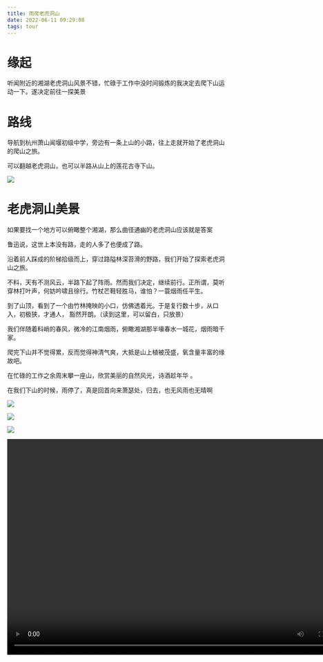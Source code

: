 ```yaml
---
title: 雨爬老虎洞山
date: 2022-06-11 09:29:08
tags: tour
---
```



# 缘起

听闻附近的湘湖老虎洞山风景不错，忙碌于工作中没时间锻炼的我决定去爬下山运动一下。遂决定前往一探美景

# 路线

导航到杭州萧山闻堰初级中学，旁边有一条上山的小路，往上走就开始了老虎洞山的爬山之旅。

可以翻越老虎洞山，也可以半路从山上的莲花古寺下山。

![](1.png) 



# 老虎洞山美景

如果要找一个地方可以俯瞰整个湘湖，那么曲径通幽的老虎洞山应该就是答案 

鲁迅说，这世上本没有路，走的人多了也便成了路。

沿着前人踩成的阶梯拾级而上，穿过路隘林深苔滑的野路，我们开始了探索老虎洞山之旅。 

不料，天有不测风云，半路下起了阵雨。然而我们决定，继续前行。正所谓，莫听穿林打叶声，何妨吟啸且徐行。竹杖芒鞋轻胜马，谁怕？一蓑烟雨任平生。

到了山顶，看到了一个由竹林掩映的小口，仿佛透着光。于是复行数十步，从口入，初极狭，才通人， 豁然开朗。（读到这里，可以留白，只放景）  

我们伴随着料峭的春风，微冷的江南烟雨，俯瞰湘湖那半壕春水一城花，烟雨暗千家。

爬完下山并不觉得累，反而觉得神清气爽，大抵是山上植被茂盛，氧含量丰富的缘故吧。

在忙碌的工作之余周末攀一座山，欣赏美丽的自然风光，诗酒趁年华 。

在我们下山的时候，雨停了，真是回首向来萧瑟处，归去，也无风雨也无晴啊 





![](1.jpg) 



![](2.jpg) 



![](3.jpg) 




<video width="800" height="500" controls="controls">
    <source src="video1.mp4" type="video/mp4">
</video>


















